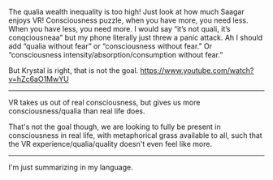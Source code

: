 The qualia wealth inequality is too high! Just look at how much Saagar enjoys VR! Consciousness puzzle, when you have more, you need less. When you have less, you need more. I would say “it’s not quali, it’s conqciousneaa” but my phone literally just threw a panic attack. Ah I should add “qualia without fear” or “consciousness without fear.” Or “consciousness intensity/absorption/consumption without fear.”

But Krystal is right, that is not the goal. https://www.youtube.com/watch?v=hZc6aO1MwYU

---

VR takes us out of real consciousness, but gives us more consciousness/qualia than real life does.

That's not the goal though, we are looking to fully be present in consciousness in real life, with metaphorical grass available to all, such that the VR experience/qualia/quality doesn't even feel like more.

---

I'm just summarizing in my language.
